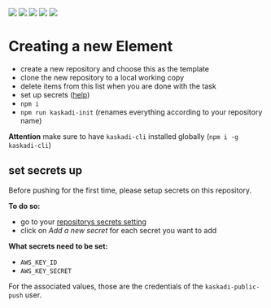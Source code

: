 ![](https://img.shields.io/github/workflow/status/kaskadi/template-kaskadi-element/testing?label=build)
![](https://img.shields.io/github/workflow/status/kaskadi/template-kaskadi-element/publish?label=upload)
![](https://img.shields.io/codeclimate/maintainability/kaskadi/template-kaskadi-element)
![](https://img.shields.io/codeclimate/tech-debt/kaskadi/template-kaskadi-element)
![](https://img.shields.io/codeclimate/coverage/kaskadi/template-kaskadi-element)

# Creating a new Element

- create a new repository and choose this as the template
- clone the new repository to a local working copy
- delete items from this list when you are done with the task
- set up secrets ([help](#set-secrets-up))
- `npm i`
- `npm run kaskadi-init` (renames everything according to your repository name)

**Attention** make sure to have `kaskadi-cli` installed globally (`npm i -g kaskadi-cli`)

## set secrets up

Before pushing for the first time, please setup secrets on this repository.

**To do so:**
- go to your [repositorys secrets setting](../../settings/secrets)
- click on _Add a new secret_ for each secret you want to add

**What secrets need to be set:**
- `AWS_KEY_ID`
- `AWS_KEY_SECRET`

For the associated values, those are the credentials of the `kaskadi-public-push` user.
